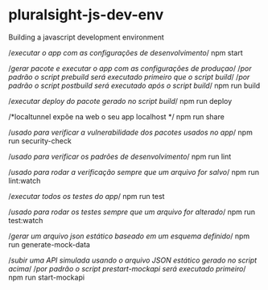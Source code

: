 # pluralsight-js-dev-env
Building a javascript development environment 

/*executar o app com as configurações de desenvolvimento*/
npm start  

/*gerar pacote e executar o app com as configurações de produçao*/
/*por padrão o script prebuild será executado primeiro que o script build*/
/*por padrão o script postbuild será executado após o script build*/
npm run build

/*executar deploy do pacote gerado no script build*/
npm run deploy

/*localtunnel expõe na web o seu app localhost */
npm run share

/*usado para verificar a vulnerabilidade dos pacotes usados no app*/
npm run security-check

/*usado para verificar os padrões de desenvolvimento*/
npm run lint

/*usado para rodar a verificação sempre que um arquivo for salvo*/
npm run lint:watch

/*executar todos os testes do app*/
npm run test 

/*usado para rodar os testes sempre que um arquivo for alterado*/
npm run test:watch

/*gerar um arquivo json estático baseado em um esquema definido*/
npm run generate-mock-data 

/*subir uma API simulada usando o arquivo JSON estático gerado no script acima*/
/*por padrão o script prestart-mockapi será executado primeiro*/
npm run start-mockapi




